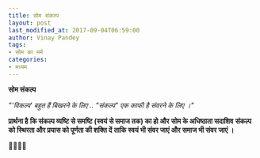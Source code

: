 ```yaml
---
title: सोम संकल्प
layout: post
last_modified_at: 2017-09-04T06:59:00
author: Vinay Pandey
tags:
- सोम का मर्म
categories:
- मध्यम
---
```

**सोम संकल्प**

*"'विकल्प'*
*बहुत हैं बिखरने के लिए ..*
*"संकल्प"*
*एक काफी है संवरने के लिए ।"*

**प्रार्थना है**
**कि संकल्प व्यष्टि से समष्टि (स्वयं से समाज तक) का हो और**
**सोम के अधिष्ठाता सदाशिव**
**संकल्प को स्थिरता और प्रयास को पूर्णता की शक्ति दें**
**ताकि स्वयं भी संवर जाएं और समाज भी संवर जाएं ।** 

🙏🌷🌷🙏


